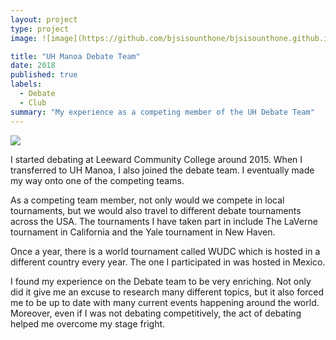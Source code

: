```yaml
---
layout: project
type: project
image: ![image](https://github.com/bjsisounthone/bjsisounthone.github.io/assets/40908232/0c4800ec-36a0-4fbd-a125-04321b6aba20)

title: "UH Manoa Debate Team"
date: 2018
published: true
labels:
  - Debate
  - Club
summary: "My experience as a competing member of the UH Debate Team"
---
```


<img class="img-fluid" src="![image](https://github.com/bjsisounthone/bjsisounthone.github.io/assets/40908232/9dc8d0a1-40ea-48e6-8223-ddc20ddd755c)">

I started debating at Leeward Community College around 2015. When I transferred to UH Manoa, I also joined the debate team. I eventually made my way onto one of the 
competing teams.

As a competing team member, not only would we compete in local tournaments, but we would also travel to different debate tournaments across the USA.
The tournaments I have taken part in include The LaVerne tournament in California and the Yale tournament in New Haven.

Once a year, there is a world tournament called WUDC which is hosted in a different country every year. The one I participated in was hosted in Mexico. 

I found my experience on the Debate team to be very enriching. Not only did it give me an excuse to research many different topics, but it also forced me to be up to date with many current events happening around the world. Moreover, even if I was not debating competitively, the act of debating helped me overcome my stage fright.
